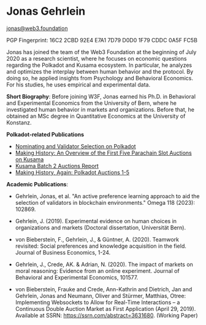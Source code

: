 # Jonas Gehrlein

<!-- <img src="https://i.imgur.com/jbZJR52.jpg" alt="drawing" style="width:200px;"/> -->

jonas@web3.foundation

PGP Fingerprint: 16C2 2CBD 92E4 E7A1 7D79 D0D0 1F79 CDDC 0A5F FC5B

Jonas has joined the team of the Web3 Foundation at the beginning of July 2020 as a research scientist, where he focuses on economic questions regarding the Polkadot and Kusama ecosystem. In particular, he analyzes and optimizes the interplay between human behavior and the protocol. By doing so, he applied insights from Psychology and Behavioral Economics. For his studies, he uses empirical and experimental data.

**Short Biography**:  Before joining W3F, Jonas earned his Ph.D. in Behavioral and Experimental Economics from the University of Bern, where he investigated human behavior in markets and organizations. Before that, he obtained an MSc degree in Quantitative Economics at the University of Konstanz.

**Polkadot-related Publications**

* [Nominating and Validator Selection on Polkadot](https://polkadot.network/blog/nominating-and-validator-selection-on-polkadot/)
* [Making History: An Overview of the First Five Parachain Slot Auctions on Kusama](https://polkadot.network/blog/making-history-an-overview-of-the-first-five-parachain-slot-auctions-on-kusama/)
* [Kusama Batch 2 Auctions Report](https://polkadot.network/blog/kusama-batch-2-auctions-report/)
* [Making History, Again: Polkadot Auctions 1-5](https://polkadot.network/blog/making-history-again-polkadot-auctions-1-5/)


**Academic Publications**:

* Gehrlein, Jonas, et al. "An active preference learning approach to aid the selection of validators in blockchain environments." Omega 118 (2023): 102869.

* Gehrlein, J. (2019). Experimental evidence on human choices in organizations and markets (Doctoral dissertation, Universität Bern).

* von Bieberstein, F., Gehrlein, J., & Güntner, A. (2020). Teamwork revisited: Social preferences and knowledge acquisition in the field. Journal of Business Economics, 1-24.

* Gehrlein, J., Crede, AK. & Adrian, N. (2020). The impact of markets on moral reasoning: Evidence from an online experiment. Journal of Behavioral and Experimental Economics, 101577.

* von Bieberstein, Frauke and Crede, Ann-Kathrin and Dietrich, Jan and Gehrlein, Jonas and Neumann, Oliver and Stürmer, Matthias, Otree: Implementing Websockets to Allow for Real-Time Interactions – a Continuous Double Auction Market as First Application (April 29, 2019). Available at SSRN: https://ssrn.com/abstract=3631680. (Working Paper)


